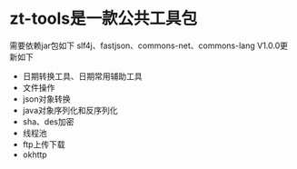 # zt-tools是一款公共工具包
需要依赖jar包如下
slf4j、fastjson、commons-net、commons-lang
V1.0.0更新如下
* 日期转换工具、日期常用辅助工具
* 文件操作
* json对象转换
* java对象序列化和反序列化
* sha、des加密
* 线程池
* ftp上传下载
* okhttp
